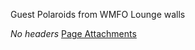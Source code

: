 Guest Polaroids from WMFO Lounge walls

*No headers*
[Page Attachments](https://wiki-files.wmfo.org/About_WMFO/Station_History/Guest_Polaroids)
